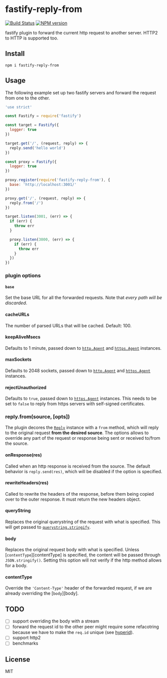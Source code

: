 # fastify-reply-from

[![Build Status](https://travis-ci.org/fastify/fastify-reply-from.svg?branch=master)](https://travis-ci.org/fastify/fastify-reply-from)
[![NPM version](https://img.shields.io/npm/v/fastify-reply-from.svg?style=flat)](https://www.npmjs.com/package/fastify-reply-fromm)

fastify plugin to forward the current http request to another server.
HTTP2 to HTTP is supported too.

## Install

```
npm i fastify-reply-from
```

## Usage

The following example set up two fastify servers and forward the request
from one to the other.

```js
'use strict'

const Fastify = require('fastify')

const target = Fastify({
  logger: true
})

target.get('/', (request, reply) => {
  reply.send('hello world')
})

const proxy = Fastify({
  logger: true
})

proxy.register(require('fastify-reply-from'), {
  base: 'http://localhost:3001/'
})

proxy.get('/', (request, reply) => {
  reply.from('/')
})

target.listen(3001, (err) => {
  if (err) {
    throw err
  }

  proxy.listen(3000, (err) => {
    if (err) {
      throw err
    }
  })
})
```

### plugin options

#### `base`

Set the base URL for all the forwarded requests.
Note that _every path will be discarded_.

#### cacheURLs

The number of parsed URLs that will be cached. Default: 100.

#### keepAliveMsecs

Defaults to 1 minute, passed down to [`http.Agent`][http-agent] and
[`https.Agent`][https-agent] instances.

#### maxSockets

Defaults to 2048 sockets, passed down to [`http.Agent`][http-agent] and
[`https.Agent`][https-agent] instances.

#### rejectUnauthorized

Defaults to `true`, passed down to [`https.Agent`][https-agent] instances.
This needs to be set to `false` to reply from https servers with
self-signed certificates.

### reply.from(source, [opts])

The plugin decores the
[`Reply`](https://github.com/fastify/fastify/blob/master/docs/Reply.md)
instance with a `from` method, which will reply to the original request
__from the desired source__. The options allows to override any part of
the request or response being sent or received to/from the source.

#### onResponse(res)

Called when an http response is received from the source.
The default behavior is `reply.send(res)`, which will be disabled if the
option is specified.

#### rewriteHeaders(res)

Called to rewrite the headers of the response, before them being copied
over to the outer response.
It must return the new headers object.

#### queryString

Replaces the original querystring of the request with what is specified.
This will get passed to
[`querystring.stringify`](https://nodejs.org/api/querystring.html#querystring_querystring_stringify_obj_sep_eq_options).

#### body

Replaces the original request body with what is specified. Unless
[`contentType`][contentType] is specified, the content will be passed
through `JSON.stringify()`.
Setting this option will not verify if the http method allows for a body.

#### contentType

Override the `'Content-Type'` header of the forwarded request, if we are
already overriding the [`body`][body].

## TODO

* [ ] support overriding the body with a stream
* [ ] forward the request id to the other peer might require some
      refacotring because we have to make the `req.id` unique
      (see [hyperid](http://npm.im/hyperid)).
* [ ] support http2
* [ ] benchmarks

## License

MIT

[http-agent]: https://nodejs.org/api/http.html#http_new_agent_options
[https-agent]: https://nodejs.org/api/https.html#https_class_https_agent
